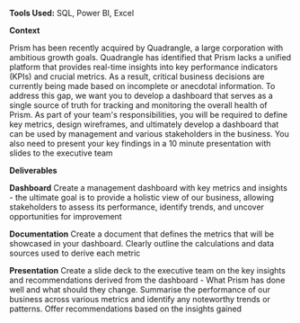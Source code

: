 **Tools Used:** SQL, Power BI, Excel

**Context**

Prism has been recently acquired by Quadrangle, a large corporation with ambitious growth goals. Quadrangle has identified that Prism lacks a unified platform that provides real-time insights into key performance indicators (KPIs) and crucial metrics. As a result, critical business decisions are currently being made based on incomplete or anecdotal information. To address this gap, we want you to develop a dashboard that serves as a single source of truth for tracking and monitoring the overall health of Prism. As part of your team's responsibilities, you will be required to define key metrics, design wireframes, and ultimately develop a dashboard that can be used by management and various stakeholders in the business. You also need to present your key findings in a 10 minute presentation with slides to the executive team

**Deliverables**


**Dashboard**
  Create a management dashboard with key metrics and insights - the ultimate goal is to provide a holistic view of our business, allowing stakeholders to assess its performance, identify trends, and uncover opportunities for improvement

**Documentation**
  Create a document that defines the metrics that will be showcased in your dashboard. Clearly outline the calculations and data sources used to derive each metric

**Presentation**
  Create a slide deck to the executive team on the key insights and recommendations derived from the dashboard - What Prism has done well and what should they change. Summarise the performance of our business across various metrics and identify any noteworthy trends or patterns. Offer recommendations based on the insights gained


